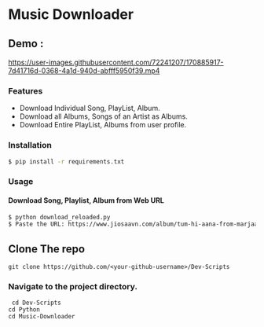 # Music Downloader

## Demo :

https://user-images.githubusercontent.com/72241207/170885917-7d41716d-0368-4a1d-940d-abfff5950f39.mp4

### Features
  - Download Individual Song, PlayList, Album.
  - Download all Albums, Songs of an Artist as Albums.
  - Download Entire PlayList, Albums from user profile.

### Installation
```sh
$ pip install -r requirements.txt
```

### Usage

#### Download Song, Playlist, Album from Web URL
```sh
$ python download_reloaded.py
$ Paste the URL: https://www.jiosaavn.com/album/tum-hi-aana-from-marjaavaan/j9bfphC2728_
```
## Clone The repo
` git clone https://github.com/<your-github-username>/Dev-Scripts `
### Navigate to the project directory.
` cd Dev-Scripts`   
`cd Python`   
`cd Music-Downloader` 

